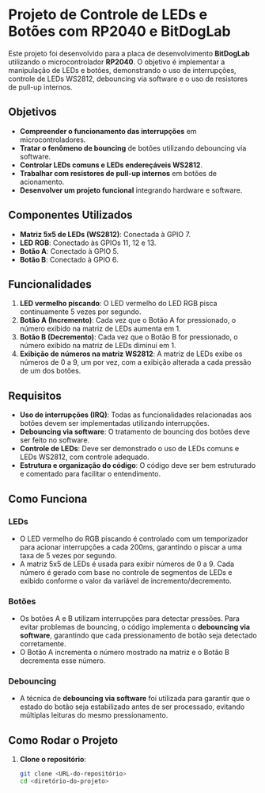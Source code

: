 # Projeto de Controle de LEDs e Botões com RP2040 e BitDogLab

Este projeto foi desenvolvido para a placa de desenvolvimento **BitDogLab** utilizando o microcontrolador **RP2040**. O objetivo é implementar a manipulação de LEDs e botões, demonstrando o uso de interrupções, controle de LEDs WS2812, debouncing via software e o uso de resistores de pull-up internos.

## Objetivos

- **Compreender o funcionamento das interrupções** em microcontroladores.
- **Tratar o fenômeno de bouncing** de botões utilizando debouncing via software.
- **Controlar LEDs comuns e LEDs endereçáveis WS2812**.
- **Trabalhar com resistores de pull-up internos** em botões de acionamento.
- **Desenvolver um projeto funcional** integrando hardware e software.

## Componentes Utilizados

- **Matriz 5x5 de LEDs (WS2812)**: Conectada à GPIO 7.
- **LED RGB**: Conectado às GPIOs 11, 12 e 13.
- **Botão A**: Conectado à GPIO 5.
- **Botão B**: Conectado à GPIO 6.

## Funcionalidades

1. **LED vermelho piscando**: O LED vermelho do LED RGB pisca continuamente 5 vezes por segundo.
2. **Botão A (Incremento)**: Cada vez que o Botão A for pressionado, o número exibido na matriz de LEDs aumenta em 1.
3. **Botão B (Decremento)**: Cada vez que o Botão B for pressionado, o número exibido na matriz de LEDs diminui em 1.
4. **Exibição de números na matriz WS2812**: A matriz de LEDs exibe os números de 0 a 9, um por vez, com a exibição alterada a cada pressão de um dos botões.

## Requisitos

- **Uso de interrupções (IRQ)**: Todas as funcionalidades relacionadas aos botões devem ser implementadas utilizando interrupções.
- **Debouncing via software**: O tratamento de bouncing dos botões deve ser feito no software.
- **Controle de LEDs**: Deve ser demonstrado o uso de LEDs comuns e LEDs WS2812, com controle adequado.
- **Estrutura e organização do código**: O código deve ser bem estruturado e comentado para facilitar o entendimento.

## Como Funciona

### LEDs

- O LED vermelho do RGB piscando é controlado com um temporizador para acionar interrupções a cada 200ms, garantindo o piscar a uma taxa de 5 vezes por segundo.
- A matriz 5x5 de LEDs é usada para exibir números de 0 a 9. Cada número é gerado com base no controle de segmentos de LEDs e exibido conforme o valor da variável de incremento/decremento.

### Botões

- Os botões A e B utilizam interrupções para detectar pressões. Para evitar problemas de bouncing, o código implementa o **debouncing via software**, garantindo que cada pressionamento de botão seja detectado corretamente.
- O Botão A incrementa o número mostrado na matriz e o Botão B decrementa esse número.

### Debouncing

- A técnica de **debouncing via software** foi utilizada para garantir que o estado do botão seja estabilizado antes de ser processado, evitando múltiplas leituras do mesmo pressionamento.

## Como Rodar o Projeto

1. **Clone o repositório**:
   ```bash
   git clone <URL-do-repositório>
   cd <diretório-do-projeto>
